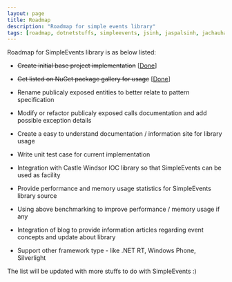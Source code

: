 ```yaml
---
layout: page
title: Roadmap
description: "Roadmap for simple events library"
tags: [roadmap, dotnetstuffs, simpleevents, jsinh, jaspalsinh, jachauhan, events, eventaggregator, nuget, .net, license, MIT-license]
---
```


Roadmap for SimpleEvents library is as below listed:

* <del>Create initial base project implementation</del> [[Done][1]]

* <del>Get listed on NuGet package gallery for usage</del> [[Done][2]]

* Rename publicaly exposed entities to better relate to pattern specification

* Modify or refactor publicaly exposed calls documentation and add possible exception details

* Create a easy to understand documentation / information site for library usage

* Write unit test case for current implementation

* Integration with Castle Windsor IOC library so that SimpleEvents can be used as facility

* Provide performance and memory usage statistics for SimpleEvents library source

* Using above benchmarking to improve performance / memory usage if any

* Integration of blog to provide information articles regarding event concepts and update about library

* Support other framework type - like .NET RT, Windows Phone, Silverlight

The list will be updated with more stuffs to do with SimpleEvents :)

[1]: https://github.com/dotnetstuffs/simpleevents
[2]: https://www.nuget.org/packages/SimpleEvents/